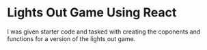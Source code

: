 # Lights Out Game Using React

I was given starter code and tasked with creating the coponents and functions for a version of the lights out game. 